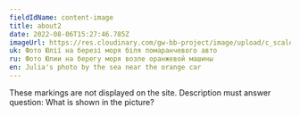```yaml
---
fieldIdName: content-image
title: about2
date: 2022-08-06T15:27:46.785Z
imageUrl: https://res.cloudinary.com/gw-bb-project/image/upload/c_scale,f_auto,q_auto/v1660805337/content-photo/avto1_d48090.jpg
uk: Фото Юлії на березі моря біля помаранчевого авто
ru: Фото Юлии на берегу моря возле оранжевой машины
en: Julia's photo by the sea near the orange car
---
```


These markings are not displayed on the site. Description must answer question:
What is shown in the picture?
